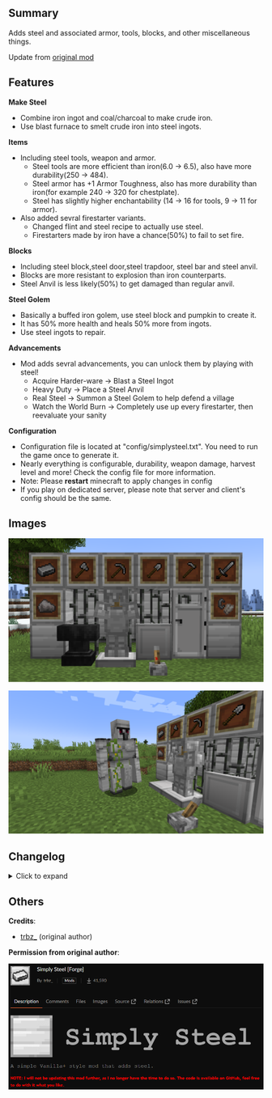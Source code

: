 Summary
-

Adds steel and associated armor, tools, blocks, and other miscellaneous things.

Update from [original mod](https://www.curseforge.com/minecraft/mc-mods/simply-steel-forge)

Features
-

**Make Steel**

- Combine iron ingot and coal/charcoal to make crude iron.
- Use blast furnace to smelt crude iron into steel ingots.

**Items**

- Including steel tools, weapon and armor.
  - Steel tools are more efficient than iron(6.0 -> 6.5), also have more durability(250 -> 484).
  - Steel armor has +1 Armor Toughness, also has more durability than iron(for example 240 -> 320 for chestplate).
  - Steel has slightly higher enchantability (14 -> 16 for tools, 9 -> 11 for armor).
- Also added sevral firestarter variants.
  - Changed flint and steel recipe to actually use steel.
  - Firestarters made by iron have a chance(50%) to fail to set fire.

**Blocks**

- Including steel block,steel door,steel trapdoor, steel bar and steel anvil.
- Blocks are more resistant to explosion than iron counterparts.
- Steel Anvil is less likely(50%) to get damaged than regular anvil.

**Steel Golem**

- Basically a buffed iron golem, use steel block and pumpkin to create it.
- It has 50% more health and heals 50% more from ingots.
- Use steel ingots to repair.

**Advancements**

- Mod adds sevral advancements, you can unlock them by playing with steel!
  - Acquire Harder-ware -> Blast a Steel Ingot
  - Heavy Duty -> Place a Steel Anvil
  - Real Steel -> Summon a Steel Golem to help defend a village
  - Watch the World Burn -> Completely use up every firestarter, then reevaluate your sanity

**Configuration**

- Configuration file is located at "config/simplysteel.txt". You need to run the game once to generate it.
- Nearly everything is configurable, durability, weapon damage, harvest level and more! Check the config file for more information.
- Note: Please **restart** minecraft to apply changes in config
- If you play on dedicated server, please note that server and client's config should be the same.

Images
-

![items and blocks](https://raw.githubusercontent.com/SkpC9/Simply-Steel/main/images/items%20and%20blocks.png)

![steel golem](https://raw.githubusercontent.com/SkpC9/Simply-Steel/main/images/steel%20golem.png)

Changelog
-

<details>

<summary>Click to expand</summary>

**2.2.1**

- Updated to forge 1.20.1
- Fixed some tags

**2.2.2**

- Fixed dedicated server crash when this mod is added
- Fixed steel anvil falling and damage issues

**2.3.0**

- Added steel shears.
- Added configurations, Please check the description for more info.

</details>

Others
-

**Credits**:

- [trbz_](https://legacy.curseforge.com/members/trbz_/projects) (original author)


**Permission from original author**:

![Permission from original author](https://raw.githubusercontent.com/SkpC9/Simply-Steel/main/images/permission%20from%20original%20author.png)

